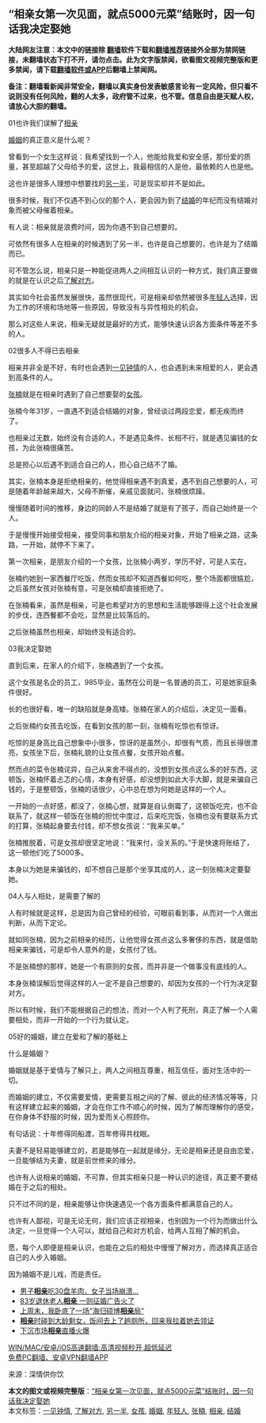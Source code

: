  <h2>“相亲女第一次见面，就点5000元菜”结账时，因一句话我决定娶她</h2> <p class="notice"><b>大陆网友注意：本文中的链接除 <a href="https://github.com/bannedbook/fanqiang" >翻墙</a>软件下载和<a href="https://github.com/killgcd/justmysocks/blob/master/README.md">翻墙推荐</a>链接外全部为禁网链接，未翻墙状态下打不开，请勿点击。此为文字版禁闻，欲看图文视频完整版和更多禁闻，请下载<a href="https://github.com/bannedbook/fanqiang">翻墙软件或APP</a>后翻墙上禁闻网。</p><p>备注：翻墙看新闻非常安全，翻墙以真实身份发表敏感言论有一定风险，但只看不说则没有任何风险，翻的人太多，政府管不过来，也不管。信息自由是天赋人权，请放心大胆的翻墙。</b></p>  <div class="entry"> <p id="conimg">01也许我们误解了<a href="https://www.bannedbook.org/bnews/tag/%E7%9B%B8%E4%BA%B2/" class="st_tag internal_tag" rel="tag" title="标签 相亲 下的日志">相亲</a></p> <p><a href="https://www.bannedbook.org/bnews/tag/%e5%a9%9a%e5%a7%bb/" class="st_tag internal_tag" rel="tag" title="标签 婚姻 下的日志">婚姻</a>的真正意义是什么呢？</p> <p>曾看到一个女生这样说：我希望找到一个人，他能给我爱和安全感，那份爱的质量，甚至超越了父母给予的爱，这世上，我最相信的人是他，最依赖的人也是他。</p> <p>这也许是很多人理想中想要找的<a href="https://www.bannedbook.org/bnews/tag/%E5%8F%A6%E4%B8%80%E5%8D%8A/" class="st_tag internal_tag" rel="tag" title="标签 另一半 下的日志">另一半</a>，可是现实却并不是如此。</p> <p>很多时候，我们不仅遇不到心仪的那个人，更会因为到了<a href="https://www.bannedbook.org/bnews/tag/%e7%bb%93%e5%a9%9a/" class="st_tag internal_tag" rel="tag" title="标签 结婚 下的日志">结婚</a>的年纪而没有结婚对象而被父母催着相亲。</p> <p>有人说：相亲就是浪费时间，因为你遇不到自己想要的。</p> <p>可依然有很多人在相亲的时候遇到了另一半，也许是自己想要的，也许是为了结婚而已。</p> <p>可不管怎么说，相亲只是一种能促进两人之间相互认识的一种方式，我们真正要做的就是在认识之后<a href="https://www.bannedbook.org/bnews/tag/%E4%BA%86%E8%A7%A3%E5%AF%B9%E6%96%B9/" class="st_tag internal_tag" rel="tag" title="标签 了解对方 下的日志">了解对方</a>。</p> <p>其实如今社会虽然发展很快，虽然很现代，可是相亲却依然被很多<a href="https://www.bannedbook.org/bnews/tag/%e5%b9%b4%e8%bd%bb%e4%ba%ba/" class="st_tag internal_tag" rel="tag" title="标签 年轻人 下的日志">年轻人</a>选择，因为工作的环境和场地等一些原因，导致没有与异性相处的机会。</p> <p>那么对这些人来说，相亲无疑就是最好的方式，能够快速认识各方面条件等差不多的人。</p> <p>02很多人不得已去相亲</p> <p>相亲并非全是不好，有时也会遇到<a href="https://www.bannedbook.org/bnews/tag/%e4%b8%80%e8%a7%81%e9%92%9f%e6%83%85/" class="st_tag internal_tag" rel="tag" title="标签 一见钟情 下的日志">一见钟情</a>的人，也会遇到未来相爱的人，更会遇到高条件的人。</p> <p><a href="https://www.bannedbook.org/bnews/tag/%e5%bc%a0%e6%a5%a0/" class="st_tag internal_tag" rel="tag" title="标签 张楠 下的日志">张楠</a>就是在相亲时遇到了自己想要娶的<a href="https://www.bannedbook.org/bnews/tag/%e5%a5%b3%e5%ad%a9/" class="st_tag internal_tag" rel="tag" title="标签 女孩 下的日志">女孩</a>。</p>  <p>张楠今年31岁，一直遇不到适合结婚的对象，曾经谈过两段恋爱，都无疾而终了。</p> <p>也相亲过无数，始终没有合适的人，不是遇见条件、长相不行，就是遇见骗钱的女孩，为此张楠很痛苦。</p> <p>总是担心以后遇不到适合自己的人，担心自己结不了婚。</p> <p>其实，张楠本身是拒绝相亲的，他觉得相亲遇不到真爱，遇不到自己想要的人，可是随着年龄越来越大，父母不断催，亲戚见面就问，张楠很烦躁。</p> <p>慢慢随着时间的推移，身边的同龄人不是结婚了就是有了孩子，而自己始终是一个人。</p> <p>于是慢慢开始接受相亲，接受同事和朋友介绍的相亲对象，开始了相亲之路，这条路，一开始，就停不下来了。</p> <p>第一次相亲，是朋友介绍的一个女孩，比张楠小两岁，学历不好，可是人实在。</p> <p>张楠约她到一家西餐厅吃饭，然而女孩却不知道西餐如何吃，整个场面都很尴尬，之后虽然女孩对张楠有意，可是张楠却直接拒绝了。</p> <p>在张楠看来，虽然是相亲，可是也希望对方的思想和生活能够跟得上这个社会发展的步伐，连西餐都不会吃，显然是比较落后的。</p> <p>之后张楠虽然也相亲，却始终没有适合的。</p> <p>03我决定娶她</p> <p>直到后来，在家人的介绍下，张楠遇到了一个女孩。</p> <p>这个女孩是名企的员工，985毕业，虽然在公司是一名普通的员工，可是她家庭条件很好。</p>  <p>长的也很好看，唯一的缺陷就是身高矮。张楠在家人的介绍后，决定见一面看。</p> <p>之后张楠约女孩去吃饭，在看到女孩的那一刻，张楠有吃惊也有惊讶。</p> <p>吃惊的是身高比自己想象中小很多，惊讶的是虽然小，却很有气质，而且长得很漂亮，女孩坐下后，张楠礼貌的让女孩点餐，女孩开始点餐。</p> <p>然而点的菜令张楠诧异，自己从来舍不得点的，没想到女孩点这么多的好东西，这顿饭，张楠怀着忐忑的心情，本身有好感，却没想到如此大手大脚，就是来骗自己钱的，于是整顿饭，张楠的话很少，心中总在想为何她是这样的一个人。</p> <p>一开始的一点好感，都没了，张楠心想，就算是自认倒霉了，这顿饭吃完，也不会联系了，就这样一顿饭在张楠的担忧中度过，后来吃完饭，张楠也没有要联系方式的打算，张楠起身要去付钱，却不想女孩说：“我来买单。”</p> <p>张楠推脱着，可是女孩却很坚定地说：“我来付，没关系的。”于是快速将账结了，这一顿他们吃了5000多。</p> <p>本身以为她是来骗钱的，却不想自己是那个坐享其成的人，这一刻张楠决定要娶她。</p> <p>04人与人相处，是需要了解的</p> <p>人有时候就是这样，总是因为自己曾经的经验，可眼前看到事，从而对一个人做出判断，从而下定论。</p> <p>就如同张楠，因为之前相亲的经历，让他觉得女孩点这么多奢侈的东西，就是借助相亲来骗钱，可是却令人意外的是，女孩付了钱。</p> <p>不是张楠想的那样，她是一个有原则的女孩，而并非是一个做事没有底线的人。</p> <p>本身张楠误解后觉得这样的人一定不是自己想要的，却因为女孩的一个行为决定娶对方。</p> <p>所以有时候，我们不能根据自己的想法，而对一个人判了死刑，真正了解一个人需要相处，而非一开始的一个行为就认定。</p>  <p>05好的婚姻，建立在爱和了解的基础上</p> <p>什么是婚姻？</p> <p>婚姻就是基于爱情与了解只上，两人之间相互尊重，相互信任，面对生活中的一切。</p> <p>而婚姻的建立，不仅需要爱情，更需要互相之间的了解、彼此的经济情况等等，只有这样建立起来的婚姻，才会在你工作不顺心的时候，因为了解而理解你的感受，在你身体不舒服的时候，因为爱而关心照顾你。</p> <p>有句话说：十年修得同船渡，百年修得共枕眠。</p> <p>夫妻不是轻易能够建立的，若是能够在一起就是缘分，无论是相亲还是自由恋爱，一旦能够结为夫妻，就是前世修来的缘分。</p> <p>也许有人说相亲的婚姻，不可靠，但其实相亲只是一种认识的途径，真正要不要结婚在于之后的相处。</p> <p>只不过不同的是，相亲能够让你快速遇见一个各方面条件都满意自己的人。</p> <p>也许有人鄙视，可是无论无何，我们应该正视相亲，也别因为一个行为而做出什么决定，一旦觉得一个人可以，就给自己和对方机会，给两人互相了解的机会。</p> <p>愿，每个人即便是相亲认识，也能在之后的相处中慢慢了解对方，而选择真正适合自己的人步入婚姻。</p> <p>因为婚姻不是儿戏，而是责任。</p> <ul class='op-related-articles' title='相关阅读'> <li><a href='https://www.bannedbook.org/bnews/funmedia/20210418/1528579.html' target='_blank'>男子<b>相亲</b>吃30盘羊肉，女子当场崩溃…</a></li> <li><a href='https://www.bannedbook.org/bnews/cnnews/20210417/1528375.html' target='_blank'>83岁退休老人<b>相亲</b> 一则征婚广告火了</a></li> <li><a href='https://www.bannedbook.org/bnews/cbnews/20210328/1514245.html' target='_blank'>上周末，我卧底了一场“海归硕博<b>相亲</b>局”</a></li> <li><a href='https://www.bannedbook.org/bnews/funmedia/20210327/1513616.html' target='_blank'><b>相亲</b>时碰到大龄剩女，饭间去上了趟厕所，回来我拉着她去领证</a></li> <li><a href='https://www.bannedbook.org/bnews/ssgc/20210326/1513357.html' target='_blank'>下沉市场<b>相亲</b>直播火爆</a></li> </ul> <p class="texttj"> <a href="https://github.com/bannedbook/fanqiang/wiki/V2ray%E6%9C%BA%E5%9C%BA" target="_blank">WIN/MAC/安卓/iOS高速翻墙:高清视频秒开,超低延迟</a><br/> <a href="https://github.com/bannedbook/fanqiang/wiki/%E7%A6%81%E9%97%BB%E7%BD%91%E5%AE%89%E5%8D%93%E7%BF%BB%E5%A2%99%E6%96%B0%E9%97%BBAPP" target="_blank">免费PC翻墙、安卓VPN翻墙APP</a></p><p> 来源：深情供你饮 </p> <a name='sharetosocial'></a>       <div><b>本文的图文或视频完整版</b>：<a href='https://www.bannedbook.org/bnews/lifebaike/20210423/1531993.html'>“相亲女第一次见面，就点5000元菜”结账时，因一句话我决定娶她</a></div>  </div><!--END ENTRY--> <div class="postfooter"> <div>本文标签：<a href="https://www.bannedbook.org/bnews/tag/%e4%b8%80%e8%a7%81%e9%92%9f%e6%83%85/" rel="tag">一见钟情</a>, <a href="https://www.bannedbook.org/bnews/tag/%E4%BA%86%E8%A7%A3%E5%AF%B9%E6%96%B9/" rel="tag">了解对方</a>, <a href="https://www.bannedbook.org/bnews/tag/%E5%8F%A6%E4%B8%80%E5%8D%8A/" rel="tag">另一半</a>, <a href="https://www.bannedbook.org/bnews/tag/%e5%a5%b3%e5%ad%a9/" rel="tag">女孩</a>, <a href="https://www.bannedbook.org/bnews/tag/%e5%a9%9a%e5%a7%bb/" rel="tag">婚姻</a>, <a href="https://www.bannedbook.org/bnews/tag/%e5%b9%b4%e8%bd%bb%e4%ba%ba/" rel="tag">年轻人</a>, <a href="https://www.bannedbook.org/bnews/tag/%e5%bc%a0%e6%a5%a0/" rel="tag">张楠</a>, <a href="https://www.bannedbook.org/bnews/tag/%E7%9B%B8%E4%BA%B2/" rel="tag">相亲</a>, <a href="https://www.bannedbook.org/bnews/tag/%e7%bb%93%e5%a9%9a/" rel="tag">结婚</a></div>  </div><!--END POSTFOOTER--> 